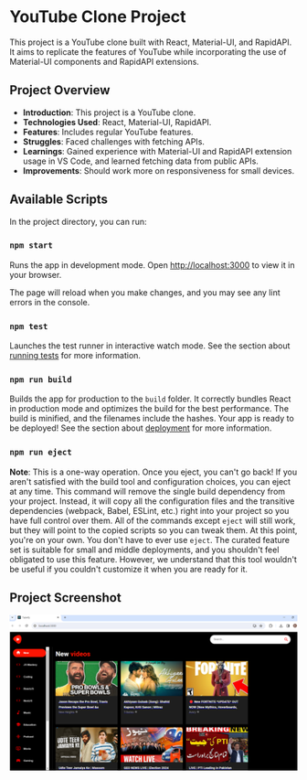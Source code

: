 # YouTube Clone Project

This project is a YouTube clone built with React, Material-UI, and RapidAPI. It aims to replicate the features of YouTube while incorporating the use of Material-UI components and RapidAPI extensions.

## Project Overview
- **Introduction**: This project is a YouTube clone.
- **Technologies Used**: React, Material-UI, RapidAPI.
- **Features**: Includes regular YouTube features.
- **Struggles**: Faced challenges with fetching APIs.
- **Learnings**: Gained experience with Material-UI and RapidAPI extension usage in VS Code, and learned fetching data from public APIs.
- **Improvements**: Should work more on responsiveness for small devices.

## Available Scripts
In the project directory, you can run:

### `npm start`

Runs the app in development mode.
Open [http://localhost:3000](http://localhost:3000) to view it in your browser.

The page will reload when you make changes, and you may see any lint errors in the console.

### `npm test`

Launches the test runner in interactive watch mode.
See the section about [running tests](https://facebook.github.io/create-react-app/docs/running-tests) for more information.

### `npm run build`

Builds the app for production to the `build` folder. It correctly bundles React in production mode and optimizes the build for the best performance. The build is minified, and the filenames include the hashes. Your app is ready to be deployed! See the section about [deployment](https://facebook.github.io/create-react-app/docs/deployment) for more information.

### `npm run eject`

**Note**: This is a one-way operation. Once you eject, you can't go back! If you aren't satisfied with the build tool and configuration choices, you can eject at any time. This command will remove the single build dependency from your project. Instead, it will copy all the configuration files and the transitive dependencies (webpack, Babel, ESLint, etc.) right into your project so you have full control over them. All of the commands except `eject` will still work, but they will point to the copied scripts so you can tweak them. At this point, you're on your own. You don't have to ever use `eject`. The curated feature set is suitable for small and middle deployments, and you shouldn't feel obligated to use this feature. However, we understand that this tool wouldn't be useful if you couldn't customize it when you are ready for it.

## Project Screenshot
![Project Screenshot](Screenshot%202024-02-08%20230254.png)
